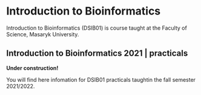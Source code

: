 # Introduction to Bioinformatics

Introduction to Bioinformatics (DSIB01) is course taught at the Faculty of Science, Masaryk University.

## Introduction to Bioinformatics 2021 | practicals

**Under construction!**

You will find here infomation for DSIB01 practicals taughtin the fall semester 2021/2022.
